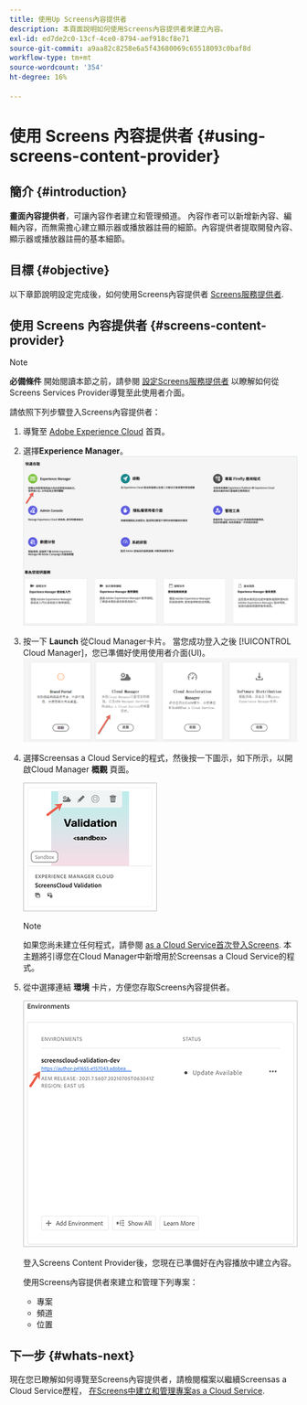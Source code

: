 ```yaml
---
title: 使用Up Screens內容提供者
description: 本頁面說明如何使用Screens內容提供者來建立內容。
exl-id: ed7de2c0-13cf-4ce0-8794-aef918cf8e71
source-git-commit: a9aa82c8258e6a5f43680069c65518093c0baf8d
workflow-type: tm+mt
source-wordcount: '354'
ht-degree: 16%

---
```


# 使用 Screens 內容提供者 {#using-screens-content-provider}

## 簡介 {#introduction}

**畫面內容提供者**，可讓內容作者建立和管理頻道。 內容作者可以新增新內容、編輯內容，而無需擔心建立顯示器或播放器註冊的細節。內容提供者提取開發內容、顯示器或播放器註冊的基本細節。

## 目標 {#objective}

以下章節說明設定完成後，如何使用Screens內容提供者 [Screens服務提供者](https://experienceleague.adobe.com/docs/experience-manager-cloud-service/content/screens-as-cloud-service/configure-screens-cloud/navigating-to-screens-services-provider.html?lang=en).

## 使用 Screens 內容提供者 {#screens-content-provider}

>[!NOTE]
>**必備條件**
>開始閱讀本節之前，請參閱 [設定Screens服務提供者](https://experienceleague.adobe.com/docs/experience-manager-cloud-service/content/screens-as-cloud-service/configure-screens-cloud/navigating-to-screens-services-provider.html?lang=en) 以瞭解如何從Screens Services Provider導覽至此使用者介面。

請依照下列步驟登入Screens內容提供者：

1. 導覽至 [Adobe Experience Cloud](https://experience.adobe.com) 首頁。

1. 選擇&#x200B;**Experience Manager**。
   ![](/help/implementing/cloud-manager/getting-access-to-aem-in-cloud/assets/landing-page1.png)

1. 按一下 **Launch** 從Cloud Manager卡片。 當您成功登入之後 [!UICONTROL Cloud Manager]，您已準備好使用使用者介面(UI)。
   ![](/help/implementing/cloud-manager/getting-access-to-aem-in-cloud/assets/landing-page2.png)

1. 選擇Screensas a Cloud Service的程式，然後按一下圖示，如下所示，以開啟Cloud Manager **概觀** 頁面。

   ![](/help/screens-cloud/assets/configure/screens-cp-1.png)

   >[!NOTE]
   >如果您尚未建立任何程式，請參閱 [as a Cloud Service首次登入Screens](https://experienceleague.adobe.com/docs/experience-manager-cloud-service/content/screens-as-cloud-service/onboarding-screens-cloud/first-time-login-screens-cloud.html?lang=en). 本主題將引導您在Cloud Manager中新增用於Screensas a Cloud Service的程式。

1. 從中選擇連結 **環境** 卡片，方便您存取Screens內容提供者。

   ![](/help/screens-cloud/assets/configure/screens-cp-2.png)

   登入Screens Content Provider後，您現在已準備好在內容播放中建立內容。

   使用Screens內容提供者來建立和管理下列專案：

   * 專案
   * 頻道
   * 位置

## 下一步 {#whats-next}

現在您已瞭解如何導覽至Screens內容提供者，請檢閱檔案以繼續Screensas a Cloud Service歷程， [在Screens中建立和管理專案as a Cloud Service](https://experienceleague.adobe.com/docs/experience-manager-cloud-service/content/screens-as-cloud-service/create-content/creating-projects-screens-cloud.html?lang=en).
